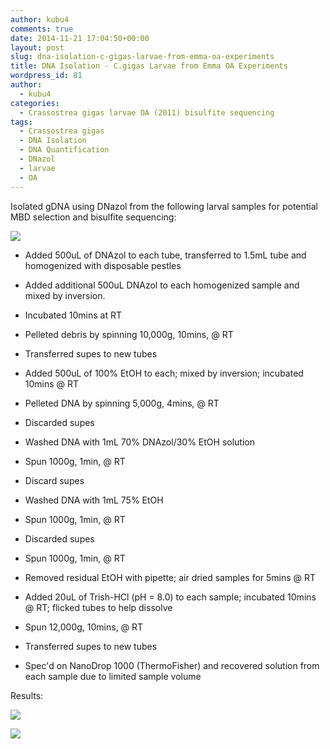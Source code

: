 ```yaml
---
author: kubu4
comments: true
date: 2014-11-21 17:04:50+00:00
layout: post
slug: dna-isolation-c-gigas-larvae-from-emma-oa-experiments
title: DNA Isolation - C.gigas Larvae from Emma OA Experiments
wordpress_id: 81
author:
  - kubu4
categories:
  - Crassostrea gigas larvae OA (2011) bisulfite sequencing
tags:
  - Crassostrea gigas
  - DNA Isolation
  - DNA Quantification
  - DNazol
  - larvae
  - OA
---
```


Isolated gDNA using DNazol from the following larval samples for potential MBD selection and bisulfite sequencing:

![](http://eagle.fish.washington.edu/Arabidopsis/20141121%20-%20Gigas%20larvae%20OA%20tubes.jpg)

- Added 500uL of DNAzol to each tube, transferred to 1.5mL tube and homogenized with disposable pestles

- Added additional 500uL DNAzol to each homogenized sample and mixed by inversion.

- Incubated 10mins at RT

- Pelleted debris by spinning 10,000g, 10mins, @ RT

- Transferred supes to new tubes

- Added 500uL of 100% EtOH to each; mixed by inversion; incubated 10mins @ RT

- Pelleted DNA by spinning 5,000g, 4mins, @ RT

- Discarded supes

- Washed DNA with 1mL 70% DNAzol/30% EtOH solution

- Spun 1000g, 1min, @ RT

- Discard supes

- Washed DNA with 1mL 75% EtOH

- Spun 1000g, 1min, @ RT

- Discarded supes

- Spun 1000g, 1min, @ RT

- Removed residual EtOH with pipette; air dried samples for 5mins @ RT

- Added 20uL of Trish-HCl (pH = 8.0) to each sample; incubated 10mins @ RT; flicked tubes to help dissolve

- Spun 12,000g, 10mins, @ RT

- Transferred supes to new tubes

- Spec'd on NanoDrop 1000 (ThermoFisher) and recovered solution from each sample due to limited sample volume

Results:

![](http://eagle.fish.washington.edu/Arabidopsis/20141121%20-%20Gigas%20larvae%20OA%20gDNA%20ODs-01.JPG)

![](http://eagle.fish.washington.edu/Arabidopsis/20141121%20-%20Gigas%20larvae%20OA%20gDNA%20ODs%20Plots.JPG)
